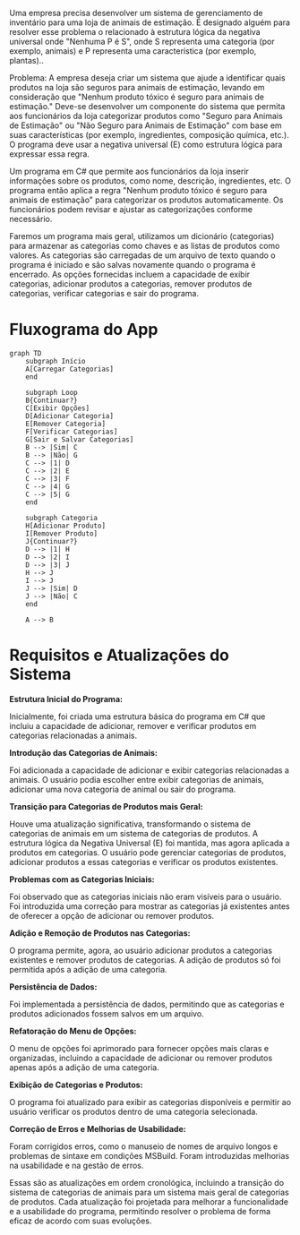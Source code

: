 Uma empresa precisa desenvolver um sistema de gerenciamento de inventário para uma loja de animais de estimação. É designado alguém para resolver esse problema o relacionado à estrutura lógica da negativa universal onde "Nenhuma P é S", onde S representa uma categoria (por exemplo, animais) e P representa uma característica (por exemplo, plantas)..

Problema:
A empresa deseja criar um sistema que ajude a identificar quais produtos na loja são seguros para animais de estimação, levando em consideração que "Nenhum produto tóxico é seguro para animais de estimação." Deve-se desenvolver um componente do sistema que permita aos funcionários da loja categorizar produtos como "Seguro para Animais de Estimação" ou "Não Seguro para Animais de Estimação" com base em suas características (por exemplo, ingredientes, composição química, etc.). O programa deve usar a negativa universal (E) como estrutura lógica para expressar essa regra.

Um programa em C# que permite aos funcionários da loja inserir informações sobre os produtos, como nome, descrição, ingredientes, etc. O programa então aplica a regra "Nenhum produto tóxico é seguro para animais de estimação" para categorizar os produtos automaticamente. Os funcionários podem revisar e ajustar as categorizações conforme necessário.

Faremos um programa mais geral, utilizamos um dicionário (categorias) para armazenar as categorias como chaves e as listas de produtos como valores. As categorias são carregadas de um arquivo de texto quando o programa é iniciado e são salvas novamente quando o programa é encerrado. As opções fornecidas incluem a capacidade de exibir categorias, adicionar produtos a categorias, remover produtos de categorias, verificar categorias e sair do programa.


# Fluxograma do App

```mermaid
graph TD
    subgraph Início
    A[Carregar Categorias]
    end

    subgraph Loop
    B{Continuar?}
    C[Exibir Opções]
    D[Adicionar Categoria]
    E[Remover Categoria]
    F[Verificar Categorias]
    G[Sair e Salvar Categorias]
    B --> |Sim| C
    B --> |Não| G
    C --> |1| D
    C --> |2| E
    C --> |3| F
    C --> |4| G
    C --> |5| G
    end

    subgraph Categoria
    H[Adicionar Produto]
    I[Remover Produto]
    J{Continuar?}
    D --> |1| H
    D --> |2| I
    D --> |3| J
    H --> J
    I --> J
    J --> |Sim| D
    J --> |Não| C
    end

    A --> B
```
# Requisitos e Atualizações do Sistema

**Estrutura Inicial do Programa:**

Inicialmente, foi criada uma estrutura básica do programa em C# que incluiu a capacidade de adicionar, remover e verificar produtos em categorias relacionadas a animais.

**Introdução das Categorias de Animais:**

Foi adicionada a capacidade de adicionar e exibir categorias relacionadas a animais. O usuário podia escolher entre exibir categorias de animais, adicionar uma nova categoria de animal ou sair do programa.

**Transição para Categorias de Produtos mais Geral:**

Houve uma atualização significativa, transformando o sistema de categorias de animais em um sistema de categorias de produtos.
A estrutura lógica da Negativa Universal (E) foi mantida, mas agora aplicada a produtos em categorias.
O usuário pode gerenciar categorias de produtos, adicionar produtos a essas categorias e verificar os produtos existentes.

**Problemas com as Categorias Iniciais:**

Foi observado que as categorias iniciais não eram visíveis para o usuário.
Foi introduzida uma correção para mostrar as categorias já existentes antes de oferecer a opção de adicionar ou remover produtos.

**Adição e Remoção de Produtos nas Categorias:**

O programa permite, agora, ao usuário adicionar produtos a categorias existentes e remover produtos de categorias.
A adição de produtos só foi permitida após a adição de uma categoria.

**Persistência de Dados:**

Foi implementada a persistência de dados, permitindo que as categorias e produtos adicionados fossem salvos em um arquivo.

**Refatoração do Menu de Opções:**

O menu de opções foi aprimorado para fornecer opções mais claras e organizadas, incluindo a capacidade de adicionar ou remover produtos apenas após a adição de uma categoria.

**Exibição de Categorias e Produtos:**

O programa foi atualizado para exibir as categorias disponíveis e permitir ao usuário verificar os produtos dentro de uma categoria selecionada.

**Correção de Erros e Melhorias de Usabilidade:**

Foram corrigidos erros, como o manuseio de nomes de arquivo longos e problemas de sintaxe em condições MSBuild.
Foram introduzidas melhorias na usabilidade e na gestão de erros.

Essas são as atualizações em ordem cronológica, incluindo a transição do sistema de categorias de animais para um sistema mais geral de categorias de produtos. Cada atualização foi projetada para melhorar a funcionalidade e a usabilidade do programa, permitindo resolver o problema de forma eficaz de acordo com suas evoluções.